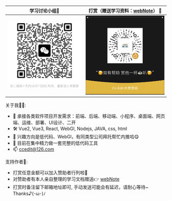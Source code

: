 
|   学习讨论小组🍻   |   打赏（赠送学习资料：[webNote](https://github.com/Cc-Edit/webNote)） :confetti_ball:    | 
|:------------------------------------------------------------:|:---------------------------------------------------------------------:| 
| ![wechat.png](https://github.com/Cc-Edit/Cc-Edit/blob/main/public/WeChatGroup.png) |     ![img.png](https://github.com/Cc-Edit/Cc-Edit/blob/main/public/img.png)  |

关于我👷🏼:
- 📢 承接各类软件项目开发需求：前端、后端、移动端、小程序、桌面端、网页端、运维、部署、UI设计、二开
- 🛠️ Vue2, Vue3, React, WebGl, Nodejs, JAVA, css, html
- 💼 兴趣方向是低代码、WebGl，有同类型公司拜托帮忙内推哈😋
- 🔭 目前在集中精力做一套完整的低代码工具
- 📫 ccedit@126.com

支持作者🎁:
- 打赏任意金额可以加入赞助者行列啦🥰
- 对赞助者有本人亲自整理的学习文档赠送👉 [webNote](https://github.com/Cc-Edit/webNote)
- 打赏时备注留下邮箱地址即可, 手动发送可能会有延迟，请耐心等待~  Thanks♪(･ω･)ﾉ
